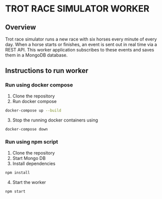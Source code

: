 # TROT RACE SIMULATOR WORKER

## Overview

Trot race simulator runs a new race with six horses every minute of every day. When a horse starts or finishes, an event is sent out in real time via a REST API. This worker application subscribes to these events and saves them in a MongoDB database.

## Instructions to run worker

### Run using docker compose

1. Clone the repository
2. Run docker compose
```bash
docker-compose up --build
```
3. Stop the running docker containers using
```bash
docker-compose down
```

### Run using npm script

1. Clone the repository
2. Start Mongo DB
3. Install dependencies
```bash
npm install
```
4. Start the worker
```bash
npm start
```